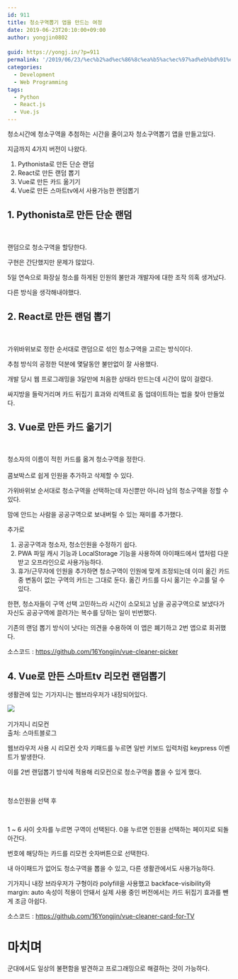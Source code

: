 ```yaml
---
id: 911
title: 청소구역뽑기 앱을 만드는 여정
date: 2019-06-23T20:10:00+09:00
author: yongjin0802

guid: https://yongj.in/?p=911
permalink: '/2019/06/23/%ec%b2%ad%ec%86%8c%ea%b5%ac%ec%97%ad%eb%bd%91%ea%b8%b0-%ec%95%b1%ec%9d%84-%eb%a7%8c%eb%93%9c%eb%8a%94-%ec%97%ac%ec%a0%95/'
categories:
  - Development
  - Web Programming
tags:
  - Python
  - React.js
  - Vue.js
---
```

청소시간에 청소구역을 추첨하는 시간을 줄이고자 청소구역뽑기 앱을 만들고있다.

지금까지 4가지 버전이 나왔다.

  1. Pythonista로 만든 단순 랜덤
  2. React로 만든 랜덤 뽑기
  3. Vue로 만든 카드 옮기기
  4. Vue로 만든 스마트tv에서 사용가능한 랜덤뽑기

## 1. Pythonista로 만든 단순 랜덤
<img src="https://raw.githubusercontent.com/16Yongjin/16Yongjin.github.io/master/wp-content/uploads/2019/04/kakaotalk_20190415_192700687.jpg" alt="" class="wp-image-804" srcset="https://raw.githubusercontent.com/16Yongjin/16Yongjin.github.io/master/wp-content/uploads/2019/04/kakaotalk_20190415_192700687.jpg 960w, https://raw.githubusercontent.com/16Yongjin/16Yongjin.github.io/master/wp-content/uploads/2019/04/kakaotalk_20190415_192700687-300x225.jpg 300w, https://raw.githubusercontent.com/16Yongjin/16Yongjin.github.io/master/wp-content/uploads/2019/04/kakaotalk_20190415_192700687-768x575.jpg 768w, https://raw.githubusercontent.com/16Yongjin/16Yongjin.github.io/master/wp-content/uploads/2019/04/kakaotalk_20190415_192700687-401x300.jpg 401w" sizes="(max-width: 960px) 100vw, 960px" />

랜덤으로 청소구역을 할당한다. 

구현은 간단했지만 문제가 많았다. 

5일 연속으로 화장실 청소를 하게된 인원의 불만과 개발자에 대한 조작 의혹 생겨났다. 

다른 방식을 생각해내야했다.

## 2. React로 만든 랜덤 뽑기

<img src="https://i2.wp.com/yongj.in/wp-content/uploads/2019/06/파일_001.png?fit=840%2C630&ssl=1" alt="" class="wp-image-912" srcset="https://raw.githubusercontent.com/16Yongjin/16Yongjin.github.io/master/wp-content/uploads/2019/06/파일_001.png 2732w, https://raw.githubusercontent.com/16Yongjin/16Yongjin.github.io/master/wp-content/uploads/2019/06/파일_001-300x225.png 300w, https://raw.githubusercontent.com/16Yongjin/16Yongjin.github.io/master/wp-content/uploads/2019/06/파일_001-768x576.png 768w, https://raw.githubusercontent.com/16Yongjin/16Yongjin.github.io/master/wp-content/uploads/2019/06/파일_001-1024x768.png 1024w, https://raw.githubusercontent.com/16Yongjin/16Yongjin.github.io/master/wp-content/uploads/2019/06/파일_001-1000x750.png 1000w, https://raw.githubusercontent.com/16Yongjin/16Yongjin.github.io/master/wp-content/uploads/2019/06/파일_001-400x300.png 400w" sizes="(max-width: 2732px) 100vw, 2732px" /> 

가위바위보로 정한 순서대로 랜덤으로 섞인 청소구역을 고르는 방식이다.

추첨 방식의 공정한 덕분에 몇달동안 불만없이 잘 사용했다.

개발 당시 웹 프로그래밍을 3달만에 처음한 상태라 만드는데 시간이 많이 걸렸다.

싸지방을 들락거리며 카드 뒤집기 효과와 리액트로 돔 업데이트하는 법을 찾아 만들었다.

## 3. Vue로 만든 카드 옮기기 

<img src="https://raw.githubusercontent.com/16Yongjin/16Yongjin.github.io/master/wp-content/uploads/2019/06/청소인원뽑기1.png?fit=840%2C495&ssl=1" alt="" class="wp-image-913" srcset="https://raw.githubusercontent.com/16Yongjin/16Yongjin.github.io/master/wp-content/uploads/2019/06/청소인원뽑기1.png 1354w, https://raw.githubusercontent.com/16Yongjin/16Yongjin.github.io/master/wp-content/uploads/2019/06/청소인원뽑기1-300x177.png 300w, https://raw.githubusercontent.com/16Yongjin/16Yongjin.github.io/master/wp-content/uploads/2019/06/청소인원뽑기1-768x452.png 768w, https://raw.githubusercontent.com/16Yongjin/16Yongjin.github.io/master/wp-content/uploads/2019/06/청소인원뽑기1-1024x603.png 1024w, https://raw.githubusercontent.com/16Yongjin/16Yongjin.github.io/master/wp-content/uploads/2019/06/청소인원뽑기1-1000x589.png 1000w, https://raw.githubusercontent.com/16Yongjin/16Yongjin.github.io/master/wp-content/uploads/2019/06/청소인원뽑기1-510x300.png 510w" sizes="(max-width: 1354px) 100vw, 1354px" /> <figcaption>청소자의 이름이 적힌 카드를 옮겨 청소구역을 정한다.</figcaption>  <img src="https://raw.githubusercontent.com/16Yongjin/16Yongjin.github.io/master/wp-content/uploads/2019/06/청소인원뽑기2.png?fit=840%2C495&ssl=1" alt="" class="wp-image-915" srcset="https://raw.githubusercontent.com/16Yongjin/16Yongjin.github.io/master/wp-content/uploads/2019/06/청소인원뽑기2.png 1349w, https://raw.githubusercontent.com/16Yongjin/16Yongjin.github.io/master/wp-content/uploads/2019/06/청소인원뽑기2-300x177.png 300w, https://raw.githubusercontent.com/16Yongjin/16Yongjin.github.io/master/wp-content/uploads/2019/06/청소인원뽑기2-768x453.png 768w, https://raw.githubusercontent.com/16Yongjin/16Yongjin.github.io/master/wp-content/uploads/2019/06/청소인원뽑기2-1024x604.png 1024w, https://raw.githubusercontent.com/16Yongjin/16Yongjin.github.io/master/wp-content/uploads/2019/06/청소인원뽑기2-1000x590.png 1000w, https://raw.githubusercontent.com/16Yongjin/16Yongjin.github.io/master/wp-content/uploads/2019/06/청소인원뽑기2-508x300.png 508w" sizes="(max-width: 1349px) 100vw, 1349px" /><figcaption>콤보박스로 쉽게 인원을 추가하고 삭제할 수 있다.</figcaption>  

가위바위보 순서대로 청소구역을 선택하는데 자신뿐만 아니라 남의 청소구역을 정할 수 있다.

맘에 안드는 사람을 공공구역으로 보내버릴 수 있는 재미를 추가했다.

추가로

  1. 공공구역과 청소자, 청소인원을 수정하기 쉽다.
  2. PWA 파일 캐시 기능과 LocalStorage 기능을 사용하여 아이패드에서 앱처럼 다운 받고 오프라인으로 사용가능하다.
  3. 휴가/근무자에 인원을 추가하면 청소구역이 인원에 맞게 조정되는데 이미 옮긴 카드 중 변동이 없는 구역의 카드는 그대로 둔다. 옮긴 카드를 다시 옮기는 수고를 덜 수 있다.

한편, 청소자들이 구역 선택 고민하느라 시간이 소모되고 남을 공공구역으로 보냈다가 자신도 공공구역에 끌려가는 복수를 당하는 일이 빈번했다.

기존의 랜덤 뽑기 방식이 낫다는 의견을 수용하여 이 앱은 폐기하고 2번 앱으로 회귀했다.

소스코드 : <https://github.com/16Yongjin/vue-cleaner-picker> 

## 4. Vue로 만든 스마트tv 리모컨 랜덤뽑기

생활관에 있는 기가지니는 웹브라우저가 내장되어있다.

![](https://t1.daumcdn.net/cfile/tistory/267FDC3858880E7515) <figcaption>기가지니 리모컨  
출처: 스마트블로그</figcaption>  

웹브라우저 사용 시 리모컨 숫자 키패드를 누르면 일반 키보드 입력처럼 keypress 이벤트가 발생한다.

이를 2번 랜덤뽑기 방식에 적용해 리모컨으로 청소구역을 뽑을 수 있게 했다.

<img src="https://raw.githubusercontent.com/16Yongjin/16Yongjin.github.io/master/wp-content/uploads/2019/06/청소뽑기-티비.png?fit=840%2C492&ssl=1" alt="" class="wp-image-916" srcset="https://raw.githubusercontent.com/16Yongjin/16Yongjin.github.io/master/wp-content/uploads/2019/06/청소뽑기-티비.png 1349w, https://raw.githubusercontent.com/16Yongjin/16Yongjin.github.io/master/wp-content/uploads/2019/06/청소뽑기-티비-300x176.png 300w, https://raw.githubusercontent.com/16Yongjin/16Yongjin.github.io/master/wp-content/uploads/2019/06/청소뽑기-티비-768x450.png 768w, https://raw.githubusercontent.com/16Yongjin/16Yongjin.github.io/master/wp-content/uploads/2019/06/청소뽑기-티비-1024x600.png 1024w, https://raw.githubusercontent.com/16Yongjin/16Yongjin.github.io/master/wp-content/uploads/2019/06/청소뽑기-티비-1000x586.png 1000w, https://raw.githubusercontent.com/16Yongjin/16Yongjin.github.io/master/wp-content/uploads/2019/06/청소뽑기-티비-512x300.png 512w" sizes="(max-width: 1349px) 100vw, 1349px" />   

청소인원을 선택 후

<img src="https://raw.githubusercontent.com/16Yongjin/16Yongjin.github.io/master/wp-content/uploads/2019/06/청소뽑기-티비2-1.png?fit=840%2C495&ssl=1" alt="" class="wp-image-917" srcset="https://raw.githubusercontent.com/16Yongjin/16Yongjin.github.io/master/wp-content/uploads/2019/06/청소뽑기-티비2-1.png 2692w, https://raw.githubusercontent.com/16Yongjin/16Yongjin.github.io/master/wp-content/uploads/2019/06/청소뽑기-티비2-1-300x177.png 300w, https://raw.githubusercontent.com/16Yongjin/16Yongjin.github.io/master/wp-content/uploads/2019/06/청소뽑기-티비2-1-768x453.png 768w, https://raw.githubusercontent.com/16Yongjin/16Yongjin.github.io/master/wp-content/uploads/2019/06/청소뽑기-티비2-1-1024x604.png 1024w, https://raw.githubusercontent.com/16Yongjin/16Yongjin.github.io/master/wp-content/uploads/2019/06/청소뽑기-티비2-1-1000x590.png 1000w, https://raw.githubusercontent.com/16Yongjin/16Yongjin.github.io/master/wp-content/uploads/2019/06/청소뽑기-티비2-1-509x300.png 509w" sizes="(max-width: 2692px) 100vw, 2692px" /> <figcaption>1 ~ 6 사이 숫자를 누르면 구역이 선택된다. 0을 누르면 인원을 선택하는 페이지로 되돌아간다.</figcaption>  

번호에 해당하는 카드를 리모컨 숫자버튼으로 선택한다.

내 아이패드가 없어도 청소구역을 뽑을 수 있고, 다른 생활관에서도 사용가능하다.

기가지니 내장 브라우저가 구형이라 polyfill을 사용했고 backface-visibility와 margin: auto 속성이 적용이 안돼서 실제 사용 중인 버전에서는 카드 뒤집기 효과를 뺀 게 조금 아쉽다.

소스코드 : <https://github.com/16Yongjin/vue-cleaner-card-for-TV>

# 마치며

군대에서도 일상의 불편함을 발견하고 프로그래밍으로 해결하는 것이 가능하다.